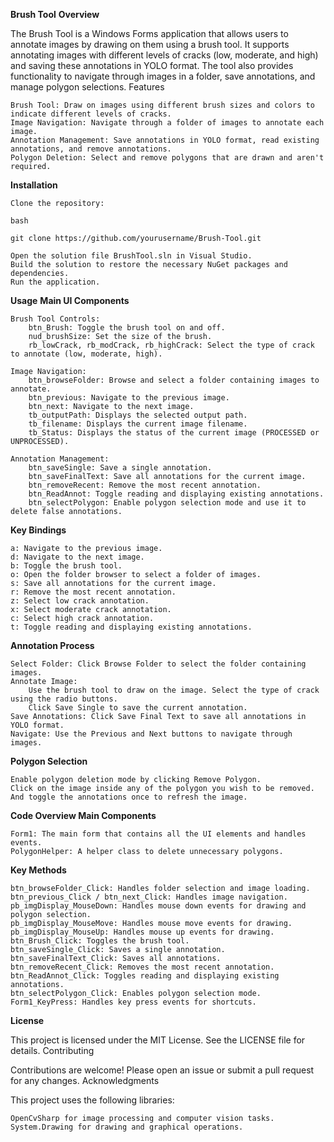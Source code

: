 **Brush Tool**
**Overview**

The Brush Tool is a Windows Forms application that allows users to annotate images by drawing on them using a brush tool. It supports annotating images with different levels of cracks (low, moderate, and high) and saving these annotations in YOLO format. The tool also provides functionality to navigate through images in a folder, save annotations, and manage polygon selections.
Features

    Brush Tool: Draw on images using different brush sizes and colors to indicate different levels of cracks.
    Image Navigation: Navigate through a folder of images to annotate each image.
    Annotation Management: Save annotations in YOLO format, read existing annotations, and remove annotations.
    Polygon Deletion: Select and remove polygons that are drawn and aren't required.

**Installation**

    Clone the repository:

    bash

    git clone https://github.com/yourusername/Brush-Tool.git

    Open the solution file BrushTool.sln in Visual Studio.
    Build the solution to restore the necessary NuGet packages and dependencies.
    Run the application.

**Usage**
**Main UI Components**

    Brush Tool Controls:
        btn_Brush: Toggle the brush tool on and off.
        nud_brushSize: Set the size of the brush.
        rb_lowCrack, rb_modCrack, rb_highCrack: Select the type of crack to annotate (low, moderate, high).

    Image Navigation:
        btn_browseFolder: Browse and select a folder containing images to annotate.
        btn_previous: Navigate to the previous image.
        btn_next: Navigate to the next image.
        tb_outputPath: Displays the selected output path.
        tb_filename: Displays the current image filename.
        tb_Status: Displays the status of the current image (PROCESSED or UNPROCESSED).

    Annotation Management:
        btn_saveSingle: Save a single annotation.
        btn_saveFinalText: Save all annotations for the current image.
        btn_removeRecent: Remove the most recent annotation.
        btn_ReadAnnot: Toggle reading and displaying existing annotations.
        btn_selectPolygon: Enable polygon selection mode and use it to delete false annotations.

**Key Bindings**

    a: Navigate to the previous image.
    d: Navigate to the next image.
    b: Toggle the brush tool.
    o: Open the folder browser to select a folder of images.
    s: Save all annotations for the current image.
    r: Remove the most recent annotation.
    z: Select low crack annotation.
    x: Select moderate crack annotation.
    c: Select high crack annotation.
    t: Toggle reading and displaying existing annotations.

**Annotation Process**

    Select Folder: Click Browse Folder to select the folder containing images.
    Annotate Image:
        Use the brush tool to draw on the image. Select the type of crack using the radio buttons.
        Click Save Single to save the current annotation.
    Save Annotations: Click Save Final Text to save all annotations in YOLO format.
    Navigate: Use the Previous and Next buttons to navigate through images.

**Polygon Selection**

    Enable polygon deletion mode by clicking Remove Polygon.
    Click on the image inside any of the polygon you wish to be removed.
    And toggle the annotations once to refresh the image.

**Code Overview
Main Components**

    Form1: The main form that contains all the UI elements and handles events.
    PolygonHelper: A helper class to delete unnecessary polygons.

**Key Methods**

    btn_browseFolder_Click: Handles folder selection and image loading.
    btn_previous_Click / btn_next_Click: Handles image navigation.
    pb_imgDisplay_MouseDown: Handles mouse down events for drawing and polygon selection.
    pb_imgDisplay_MouseMove: Handles mouse move events for drawing.
    pb_imgDisplay_MouseUp: Handles mouse up events for drawing.
    btn_Brush_Click: Toggles the brush tool.
    btn_saveSingle_Click: Saves a single annotation.
    btn_saveFinalText_Click: Saves all annotations.
    btn_removeRecent_Click: Removes the most recent annotation.
    btn_ReadAnnot_Click: Toggles reading and displaying existing annotations.
    btn_selectPolygon_Click: Enables polygon selection mode.
    Form1_KeyPress: Handles key press events for shortcuts.

**License**

This project is licensed under the MIT License. See the LICENSE file for details.
Contributing

Contributions are welcome! Please open an issue or submit a pull request for any changes.
Acknowledgments

This project uses the following libraries:

    OpenCvSharp for image processing and computer vision tasks.
    System.Drawing for drawing and graphical operations.
